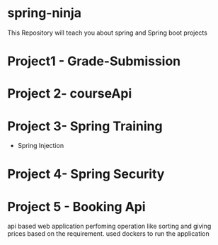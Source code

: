 # spring-ninja
This Repository will teach you about spring and Spring boot projects 
# Project1 - Grade-Submission
# Project 2-  courseApi
# Project 3- Spring Training 
  - Spring Injection

# Project 4- Spring Security
# Project 5 - Booking Api 
api based web application perfoming operation like sorting and giving prices based on the requirement.
used dockers to run the application 
